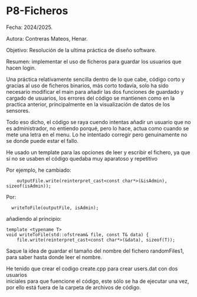 # P8-Ficheros

Fecha: 2024/2025.

Autora: Contreras Mateos, Henar.

Objetivo: Resolución de la ultima práctica de diseño software.

Resumen: implementar el uso de ficheros para guardar los usuarios que hacen login.

  Una práctica relativamente sencilla dentro de lo que cabe, código corto y 
  gracias al uso de ficheros binarios, más corto todavía, solo ha sido necesario
  modificar el main para añadir las dos funciones de guardado y cargado de
  usuarios, los errores del código se mantienen como en la practica anterior,
  principalmente en la visualización de datos de los sensores.

  Todo eso dicho, el código se raya cuendo intentas añadir un usuario que no es
  administrador, no entiendo porqué, pero lo hace, actua como cuando se mete
  una letra en el menu. Lo he intentado corregir pero genuinamente no se donde
  puede estar el fallo.

  He usado un template para las opciones de leer y escribir el fichero, ya que
  si no se usaben el código quedaba muy aparatoso y repetitivo

  Por ejemplo, he cambiado:

```
    outputFile.write(reinterpret_cast<const char*>(&isAdmin), sizeof(isAdmin));
```
  Por:

```
  writeToFile(outputFile, isAdmin);
```
  añadiendo al principio:
```
template <typename T>
void writeToFile(std::ofstream& file, const T& data) {
    file.write(reinterpret_cast<const char*>(&data), sizeof(T));
```

  Saque la idea de guardar el tamaño del nombre del fichero randomFiles1, para
  saber hasta donde leer el nombre.

  He tenido que crear el codigo create.cpp para crear users.dat con dos usuarios  
  iniciales para que fuencione el código, este sólo se ha de ejecutar una vez, 
  por ello está fuera de la carpeta de archivos de código.


